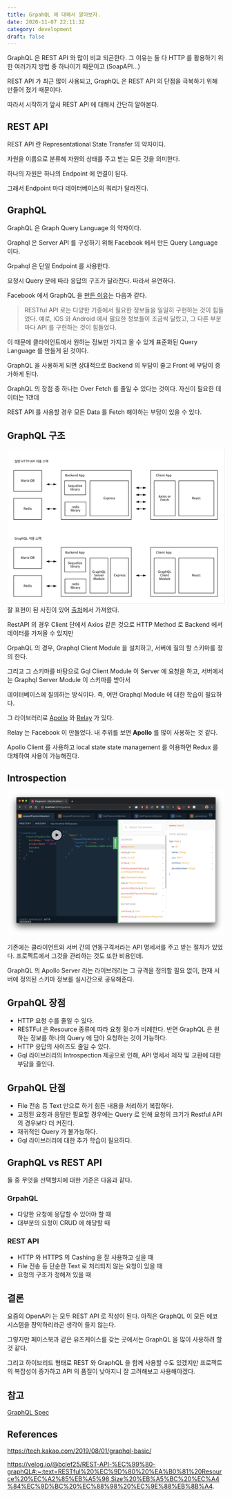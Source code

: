 ```yaml
---
title: GrpahQL 에 대해서 알아보자.
date: 2020-11-07 22:11:32
category: development
draft: false
---
```


GraphQL 은 REST API 와 많이 비교 되곤한다. 그 이유는 둘 다 HTTP 를 활용하기 위한 여러가지 방법 중 하나이기 때문이고 (SoapAPI...)

REST API 가 최근 많이 사용되고, GraphQL 은 REST API 의 단점을 극복하기 위해 만들어 졌기 때문이다.

따라서 시작하기 앞서 REST API 에 대해서 간단히 알아본다.

## REST API

REST API 란 Representational State Transfer 의 약자이다.

자원을 이름으로 분류헤 자원의 상태를 주고 받는 모든 것을 의미한다.

하나의 자원은 하나의 Endpoint 에 연결이 된다.

그래서 Endpoint 마다 데이터베이스의 쿼리가 달라진다.

## GraphQL

GraphQL 은 Graph Query Language 의 약자이다.

Graphql 은 Server API 를 구성하기 위해 Facebook 에서 만든 Query Language 이다.

Grpahql 은 단일 Endpoint 를 사용한다.

요청시 Query 문에 따라 응답의 구조가 달라진다. 따라서 유연하다.

Facebook 에서 GraphQL 을 [만든 이유](https://graphql.org/blog/graphql-a-query-language/)는 다음과 같다.

> RESTful API 로는 다양한 기종에서 필요한 정보들을 일일히 구현하는 것이 힘들었다.
> 예로, iOS 와 Android 에서 필요한 정보들이 조금씩 달랐고, 그 다른 부분마다 API 를 구현하는 것이 힘들었다.

이 때문에 클라이언트에서 원하는 정보만 가지고 올 수 있게 표준화된 Query Language 를 만들게 된 것이다.

GraphQL 을 사용하게 되면 상대적으로 Backend 의 부담이 줄고 Front 에 부담이 증가하게 된다.

GraphQL 의 장점 중 하나는 Over Fetch 를 줄일 수 있다는 것이다. 자신이 필요한 데이터는 1갠데

REST API 를 사용할 경우 모든 Data 를 Fetch 해야하는 부담이 있을 수 있다.

## GraphQL 구조

![](./images/2020-11-07-graphql-vs-rest-api.png)
잘 표현이 된 사진이 있어 [출처](https://tech.kakao.com/2019/08/01/graphql-basic/)에서 가져왔다.

RestAPI 의 경우 Client 단에서 Axios 같은 것으로 HTTP Method 로 Backend 에서 데이터를 가져올 수 있지만

GrpahQL 의 경우, Graphql Client Module 을 설치하고, 서버에 질의 할 스키마를 정의 한다.

그리고 그 스키마를 바탕으로 Gql Client Module 이 Server 에 요청을 하고, 서버에서는 Graphql Server Module 이 스키마를 받아서

데이터베이스에 질의하는 방식이다. 즉, 어떤 Graphql Module 에 대한 학습이 필요하다.

그 라이브러리로 [Apollo](https://www.apollographql.com/) 와 [Relay](https://relay.dev/) 가 있다.

Relay 는 Facebook 이 만들었다. 내 주위를 보면 **Apollo** 를 많이 사용하는 것 같다.

Apollo Client 를 사용하고 local state state management 를 이용하면 Redux 를 대체하여 사용이 가능해진다.

## Introspection

![](./images/2020-11-07-gql-introspection.png)

기존에는 클라이언트와 서버 간의 연동구격서라는 API 명세서를 주고 받는 절차가 있었다. 프로젝트에서 그것을 관리하는 것도 또한 비용인데.

GraphQL 의 Apollo Server 라는 라이브러리는 그 규격을 정의할 필요 없이, 현재 서버에 정의된 스키마 정보를 실시간으로 공유해준다.

## GrpahQL 장점

- HTTP 요청 수를 줄일 수 있다.
- RESTFul 은 Resource 종류에 따라 요청 횟수가 비례한다. 반면 GraphQL 은 원하는 정보를 하나의 Query 에 담아 요청하는 것이 가능하다.
- HTTP 응답의 사이즈도 줄일 수 있다.
- Gql 라이브러리의 Introspection 제공으로 인해, API 명세서 제작 및 교환에 대한 부담을 줄인다.

## GrpahQL 단점

- File 전송 등 Text 만으로 하기 힘든 내용을 처리하기 복잡하다.
- 고정된 요청과 응답만 필요할 경우에는 Query 로 인해 요청의 크기가 Restful API 의 경우보다 더 커진다.
- 재귀적인 Query 가 불가능하다.
- Gql 라이브러리에 대한 추가 학습이 필요하다.

## GraphQL vs REST API

둘 중 무엇을 선택할지에 대한 기준은 다음과 같다.

### GrpahQL

- 다양한 요청에 응답할 수 있어야 할 때
- 대부분의 요청이 CRUD 에 해당할 때

### REST API

- HTTP 와 HTTPS 의 Cashing 을 잘 사용하고 싶을 때
- File 전송 등 단순한 Text 로 처리되지 않는 요청이 있을 때
- 요청의 구조가 정해져 있을 때

## 결론

요즘의 OpenAPI 는 모두 REST API 로 작성이 된다. 아직은 GraphQL 이 모든 에코 시스템을 장악하리라곤 생각이 들지 않는다.

그렇지만 페이스북과 같은 유즈케이스를 갖는 곳에서는 GraphQL 을 많이 사용하려 할 것 같다.

그리고 하이브리드 형태로 REST 와 GraphQL 을 함께 사용할 수도 있겠지만 프로젝트의 복잡성이 증가하고 API 의 품질이 낮아지니 잘 고려해보고 사용해야겠다.

## 참고

[GraphQL Spec](https://github.com/graphql/graphql-spec)

## References

https://tech.kakao.com/2019/08/01/graphql-basic/

https://velog.io/@bclef25/REST-API-%EC%99%80-graphQL#:~:text=RESTful%20%EC%9D%80%20%EA%B0%81%20Resource%20%EC%A2%85%EB%A5%98,Size%20%EB%A5%BC%20%EC%A4%84%EC%9D%BC%20%EC%88%98%20%EC%9E%88%EB%8B%A4.
